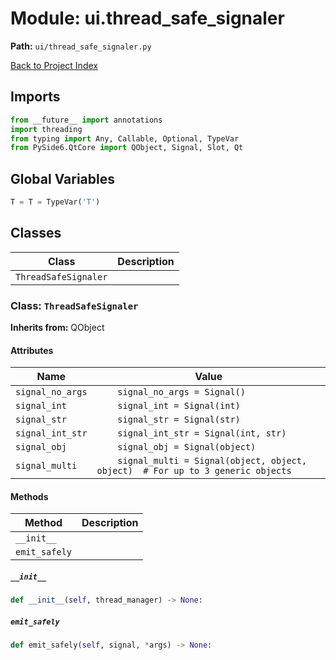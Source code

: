 # Module: ui.thread_safe_signaler

**Path:** `ui/thread_safe_signaler.py`

[Back to Project Index](../../index.md)

## Imports
```python
from __future__ import annotations
import threading
from typing import Any, Callable, Optional, TypeVar
from PySide6.QtCore import QObject, Signal, Slot, Qt
```

## Global Variables
```python
T = T = TypeVar('T')
```

## Classes

| Class | Description |
| --- | --- |
| `ThreadSafeSignaler` |  |

### Class: `ThreadSafeSignaler`
**Inherits from:** QObject

#### Attributes

| Name | Value |
| --- | --- |
| `signal_no_args` | `    signal_no_args = Signal()` |
| `signal_int` | `    signal_int = Signal(int)` |
| `signal_str` | `    signal_str = Signal(str)` |
| `signal_int_str` | `    signal_int_str = Signal(int, str)` |
| `signal_obj` | `    signal_obj = Signal(object)` |
| `signal_multi` | `    signal_multi = Signal(object, object, object)  # For up to 3 generic objects` |

#### Methods

| Method | Description |
| --- | --- |
| `__init__` |  |
| `emit_safely` |  |

##### `__init__`
```python
def __init__(self, thread_manager) -> None:
```

##### `emit_safely`
```python
def emit_safely(self, signal, *args) -> None:
```
